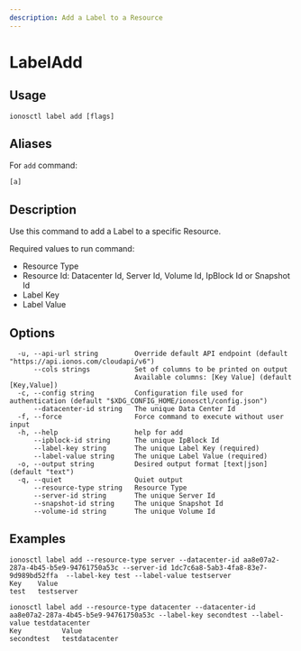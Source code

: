 ```yaml
---
description: Add a Label to a Resource
---
```


# LabelAdd

## Usage

```text
ionosctl label add [flags]
```

## Aliases

For `add` command:
```text
[a]
```

## Description

Use this command to add a Label to a specific Resource.

Required values to run command:

* Resource Type
* Resource Id: Datacenter Id, Server Id, Volume Id, IpBlock Id or Snapshot Id
* Label Key
* Label Value

## Options

```text
  -u, --api-url string         Override default API endpoint (default "https://api.ionos.com/cloudapi/v6")
      --cols strings           Set of columns to be printed on output 
                               Available columns: [Key Value] (default [Key,Value])
  -c, --config string          Configuration file used for authentication (default "$XDG_CONFIG_HOME/ionosctl/config.json")
      --datacenter-id string   The unique Data Center Id
  -f, --force                  Force command to execute without user input
  -h, --help                   help for add
      --ipblock-id string      The unique IpBlock Id
      --label-key string       The unique Label Key (required)
      --label-value string     The unique Label Value (required)
  -o, --output string          Desired output format [text|json] (default "text")
  -q, --quiet                  Quiet output
      --resource-type string   Resource Type
      --server-id string       The unique Server Id
      --snapshot-id string     The unique Snapshot Id
      --volume-id string       The unique Volume Id
```

## Examples

```text
ionosctl label add --resource-type server --datacenter-id aa8e07a2-287a-4b45-b5e9-94761750a53c --server-id 1dc7c6a8-5ab3-4fa8-83e7-9d989bd52ffa  --label-key test --label-value testserver
Key    Value
test   testserver

ionosctl label add --resource-type datacenter --datacenter-id aa8e07a2-287a-4b45-b5e9-94761750a53c --label-key secondtest --label-value testdatacenter
Key          Value
secondtest   testdatacenter
```

